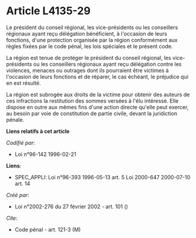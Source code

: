 # Article L4135-29

Le président du conseil régional, les vice-présidents ou les conseillers régionaux ayant reçu délégation bénéficient, à
l'occasion de leurs fonctions, d'une protection organisée par la région conformément aux règles fixées par le code pénal, les
lois spéciales et le présent code.

La région est tenue de protéger le président du conseil régional, les vice-présidents ou les conseillers régionaux ayant reçu
délégation contre les violences, menaces ou outrages dont ils pourraient être victimes à l'occasion de leurs fonctions et de
réparer, le cas échéant, le préjudice qui en est résulté.

La région est subrogée aux droits de la victime pour obtenir des auteurs de ces infractions la restitution des sommes versées
à l'élu intéressé. Elle dispose en outre aux mêmes fins d'une action directe qu'elle peut exercer, au besoin par voie de
constitution de partie civile, devant la juridiction pénale.

**Liens relatifs à cet article**

_Codifié par_:

  - Loi n°96-142 1996-02-21

**Liens**:

  - SPEC_APPLI: Loi n°96-393 1996-05-13 art. 5 Loi 2000-647 2000-07-10 art. 14

_Créé par_:

  - Loi n°2002-276 du 27 février 2002 - art. 101 ()

_Cite_:

  - Code pénal - art. 121-3 (M)
